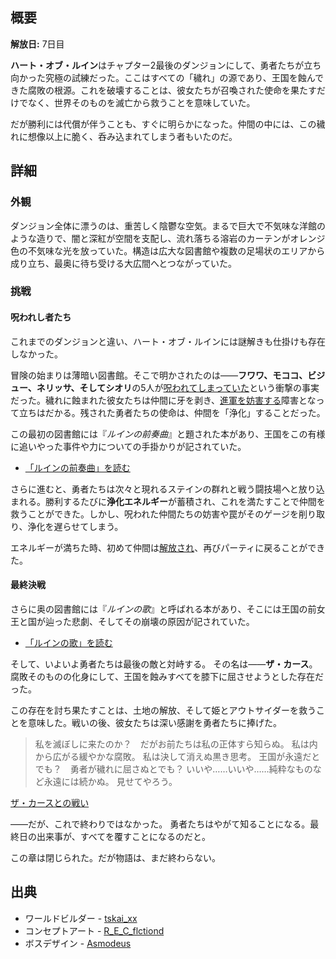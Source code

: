 <!-- title: ハート・オブ・ルイン -->
<!-- quote: これは自業自得――純粋なものなど永遠には続かない。 -->
<!-- chapters: 1 -->
<!-- images: (ハート・オブ・ルイン概要 #1), (ハート・オブ・ルイン概要 #2), (ハート・オブ・ルイン概要 #3), (ハート・オブ・ルインコンセプトアート #1), (ハート・オブ・ルインコンセプトアート #2), (ハート・オブ・ルインコンセプトアート #3), (ダンジョンボス: ザ・カース) -->
<!-- model: false -->

## 概要

**解放日:** 7日目

**ハート・オブ・ルイン**はチャプター2最後のダンジョンにして、勇者たちが立ち向かった究極の試練だった。ここはすべての「穢れ」の源であり、王国を蝕んできた腐敗の根源。これを破壊することは、彼女たちが召喚された使命を果たすだけでなく、世界そのものを滅亡から救うことを意味していた。

だが勝利には代償が伴うことも、すぐに明らかになった。仲間の中には、この穢れに想像以上に脆く、呑み込まれてしまう者もいたのだ。

## 詳細

### 外観

ダンジョン全体に漂うのは、重苦しく陰鬱な空気。まるで巨大で不気味な洋館のような造りで、闇と深紅が空間を支配し、流れ落ちる溶岩のカーテンがオレンジ色の不気味な光を放っていた。構造は広大な図書館や複数の足場状のエリアから成り立ち、最奥に待ち受ける大広間へとつながっていた。

### 挑戦

#### 呪われし者たち

これまでのダンジョンと違い、ハート・オブ・ルインには謎解きも仕掛けも存在しなかった。

冒険の始まりは薄暗い図書館。そこで明かされたのは――**フワワ、モココ、ビジュー、ネリッサ、そしてシオリ**の5人が[呪われてしまっていた](https://www.youtube.com/live/FlPFFE5_X3Y?si=X225RDkHgfG9S-lA&t=8877)という衝撃の事実だった。穢れに蝕まれた彼女たちは仲間に牙を剥き、[進軍を妨害する](https://www.youtube.com/live/FlPFFE5_X3Y?si=Y0CkESZCjPvnlNT4&t=9221)障害となって立ちはだかる。残された勇者たちの使命は、仲間を「浄化」することだった。

この最初の図書館には『_ルインの前奏曲_』と題された本があり、王国をこの有様に追いやった事件や力についての手掛かりが記されていた。

- [「ルインの前奏曲」を読む](#text:prelude-of-ruin)

さらに進むと、勇者たちは次々と現れるステインの群れと戦う闘技場へと放り込まれる。勝利するたびに**浄化エネルギー**が蓄積され、これを満たすことで仲間を救うことができた。しかし、呪われた仲間たちの妨害や罠がそのゲージを削り取り、浄化を遅らせてしまう。

エネルギーが満ちた時、初めて仲間は[解放され](https://www.youtube.com/live/FlPFFE5_X3Y?si=gTrix4HT7CG7-0Xx&t=9250)、再びパーティに戻ることができた。

#### 最終決戦

さらに奥の図書館には『_ルインの歌_』と呼ばれる本があり、そこには王国の前女王と国が辿った悲劇、そしてその崩壊の原因が記されていた。

- [「ルインの歌」を読む](#text:song-of-ruin)

そして、いよいよ勇者たちは最後の敵と対峙する。
その名は――**ザ・カース**。
腐敗そのものの化身にして、王国を蝕みすべてを膝下に屈させようとした存在だった。

この存在を討ち果たすことは、土地の解放、そして姫とアウトサイダーを救うことを意味した。戦いの後、彼女たちは深い感謝を勇者たちに捧げた。

> 私を滅ぼしに来たのか？　だがお前たちは私の正体すら知らぬ。
> 私は内から広がる緩やかな腐敗。
> 私は決して消えぬ黒き思考。
> 王国が永遠だとでも？　勇者が穢れに屈さぬとでも？
> いいや……いいや……純粋なものなど永遠には続かぬ。
> 見せてやろう。

[ザ・カースとの戦い](#embed:https://www.youtube.com/live/mb91g7vQSnA?si=aPXghWa1h648PaCG&t=6678)

――だが、これで終わりではなかった。
勇者たちはやがて知ることになる。最終日の出来事が、すべてを覆すことになるのだと。

この章は閉じられた。だが物語は、まだ終わらない。

## 出典

- ワールドビルダー - [tskai_xx](https://x.com/tskai_xx/status/1921298594185036164/photo/1)
- コンセプトアート - [R_E_C_flctiond](https://x.com/R_E_C_flctiond/status/1921068336151957890)
- ボスデザイン - [Asmodeus](#out:https://www.youtube.com/watch?v=wMbXr2nLMeU)
